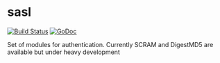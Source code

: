 sasl
====

[![Build Status](https://travis-ci.org/azhavnerchik/sasl.svg?branch=master)](https://travis-ci.org/azhavnerchik/sasl)
[![GoDoc](https://godoc.org/github.com/azhavnerchik/sasl?status.png)](http://godoc.org/github.com/azhavnerchik/sasl)

Set of modules for authentication. Currently SCRAM and DigestMD5 are available but under heavy development
